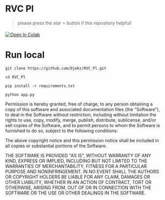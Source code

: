 # RVC Pl

>please press the star ⭐ button if this repository helpfull




[![Open In Colab](https://colab.research.google.com/assets/colab-badge.svg)](https://colab.research.google.com/github/Blane187/RVC_Pl/blob/main/RVC_Pl.ipynb)





# Run local

```
git clone https://github.com/Djekz/RVC_Pl.git
```

```
cd RVC_Pl
```
```
pip install -r requirements.txt
```

```
python app.py
```






















Permission is hereby granted, free of charge, to any person obtaining a copy
of this software and associated documentation files (the "Software"), to deal
in the Software without restriction, including without limitation the rights
to use, copy, modify, merge, publish, distribute, sublicense, and/or sell
copies of the Software, and to permit persons to whom the Software is
furnished to do so, subject to the following conditions:

The above copyright notice and this permission notice shall be included in all
copies or substantial portions of the Software.

THE SOFTWARE IS PROVIDED "AS IS", WITHOUT WARRANTY OF ANY KIND, EXPRESS OR
IMPLIED, INCLUDING BUT NOT LIMITED TO THE WARRANTIES OF MERCHANTABILITY,
FITNESS FOR A PARTICULAR PURPOSE AND NONINFRINGEMENT. IN NO EVENT SHALL THE
AUTHORS OR COPYRIGHT HOLDERS BE LIABLE FOR ANY CLAIM, DAMAGES OR OTHER
LIABILITY, WHETHER IN AN ACTION OF CONTRACT, TORT OR OTHERWISE, ARISING FROM,
OUT OF OR IN CONNECTION WITH THE SOFTWARE OR THE USE OR OTHER DEALINGS IN THE
SOFTWARE.


